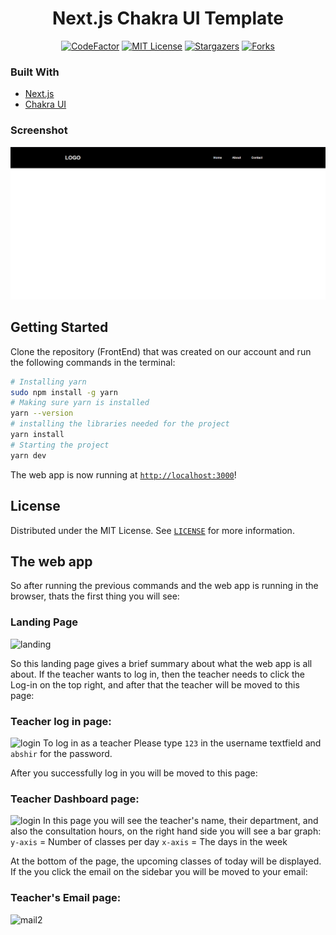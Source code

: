 <h1 align="center">Next.js Chakra UI Template</h1>

<div align="center">

</div>

<div align="center">

[![CodeFactor](https://www.codefactor.io/repository/github/imadatyatalah/cna-chakra-ui-template/badge?style=for-the-badge)](https://www.codefactor.io/repository/github/imadatyatalah/cna-chakra-ui-template)
[![MIT License](https://img.shields.io/github/license/imadatyatalah/cna-chakra-ui-template?color=blue&style=for-the-badge)](https://github.com/imadatyatalah/cna-chakra-ui-template/blob/main/LICENSE)
[![Stargazers](https://img.shields.io/github/stars/imadatyatalah/cna-chakra-ui-template?style=for-the-badge)](https://github.com/imadatyatalah/cna-chakra-ui-template/stargazers)
[![Forks](https://img.shields.io/github/forks/imadatyatalah/cna-chakra-ui-template?style=for-the-badge)](https://github.com/imadatyatalah/cna-chakra-ui-template/network/members)

</div>

### Built With

- [Next.js](https://nextjs.org/)
- [Chakra UI](https://chakra-ui.com/)


### Screenshot

![Screenshot](./image.png)

## Getting Started

Clone the repository (FrontEnd) that was created on our account and run the following commands in the terminal:

```bash
# Installing yarn
sudo npm install -g yarn
# Making sure yarn is installed
yarn --version
# installing the libraries needed for the project
yarn install
# Starting the project
yarn dev
```

The web app is now running at [`http://localhost:3000`](http://localhost:3000)!

## License

Distributed under the MIT License. See [`LICENSE`](https://github.com/imadatyatalah/cna-chakra-ui-template/blob/main/LICENSE) for more information.

## The web app
So after running the previous commands and the web app is running in the browser, thats the first thing you will see:

### Landing Page
![landing](https://user-images.githubusercontent.com/107717142/229353047-ac59c2d1-e73f-4594-a691-407c4345fd17.png)

So this landing page gives a brief summary about what the web app is all about. If the teacher wants to log in, then the teacher needs to click the Log-in on the top right, and after that the teacher will be moved to this page:

### Teacher log in page:
![login](https://user-images.githubusercontent.com/107717142/229353299-1d9ae4d9-c1a4-41a3-adaa-ec926362268d.png)
To log in as a teacher Please type `123` in the username textfield and `abshir` for the password.

After you successfully log in you will be moved to this page:
### Teacher Dashboard page:
![login](https://user-images.githubusercontent.com/107717142/229353299-1d9ae4d9-c1a4-41a3-adaa-ec926362268d.png)
In this page you will see the teacher's name, their department, and also the consultation hours, on the right hand side you will see a bar graph:
`y-axis` = Number of classes per day
`x-axis` = The days in the week

At the bottom of the page, the upcoming classes of today will be displayed. If the you click the email on the sidebar you will be moved to your email:
### Teacher's Email page:
![mail2](https://user-images.githubusercontent.com/107717142/229353920-f6106252-114f-4978-b719-7d6580a5dd07.png)



